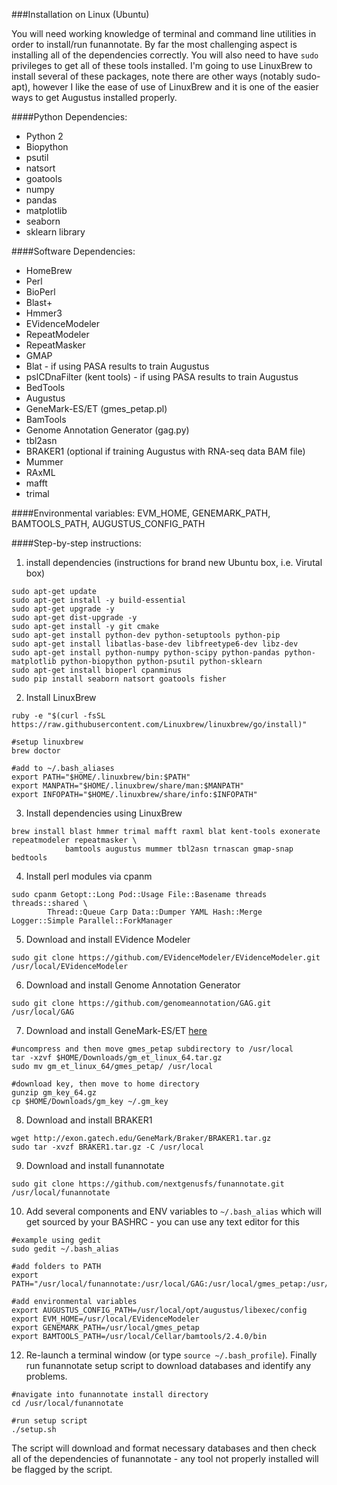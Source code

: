 ###Installation on Linux (Ubuntu)

You will need working knowledge of terminal and command line utilities in order to install/run funannotate.  By far the most challenging aspect is installing all of the dependencies correctly. You will also need to have `sudo` privileges to get all of these tools installed.  I'm going to use LinuxBrew to install several of these packages, note there are other ways (notably sudo-apt), however I like the ease of use of LinuxBrew and it is one of the easier ways to get Augustus installed properly.

####Python Dependencies:
* Python 2
* Biopython
* psutil
* natsort
* goatools
* numpy
* pandas
* matplotlib
* seaborn
* sklearn library

####Software Dependencies:
* HomeBrew
* Perl
* BioPerl
* Blast+
* Hmmer3
* EVidenceModeler
* RepeatModeler
* RepeatMasker
* GMAP
* Blat - if using PASA results to train Augustus
* pslCDnaFilter (kent tools) - if using PASA results to train Augustus
* BedTools
* Augustus
* GeneMark-ES/ET (gmes_petap.pl)
* BamTools
* Genome Annotation Generator (gag.py)
* tbl2asn
* BRAKER1 (optional if training Augustus with RNA-seq data BAM file)
* Mummer
* RAxML
* mafft
* trimal

####Environmental variables:
EVM_HOME, GENEMARK_PATH, BAMTOOLS_PATH, AUGUSTUS_CONFIG_PATH

####Step-by-step instructions:


1) install dependencies (instructions for brand new Ubuntu box, i.e. Virutal box)
```
sudo apt-get update
sudo apt-get install -y build-essential
sudo apt-get upgrade -y
sudo apt-get dist-upgrade -y
sudo apt-get install -y git cmake
sudo apt-get install python-dev python-setuptools python-pip
sudo apt-get install libatlas-base-dev libfreetype6-dev libz-dev
sudo apt-get install python-numpy python-scipy python-pandas python-matplotlib python-biopython python-psutil python-sklearn
sudo apt-get install bioperl cpanminus
sudo pip install seaborn natsort goatools fisher
```

2) Install LinuxBrew
```
ruby -e "$(curl -fsSL https://raw.githubusercontent.com/Linuxbrew/linuxbrew/go/install)"

#setup linuxbrew
brew doctor

#add to ~/.bash_aliases
export PATH="$HOME/.linuxbrew/bin:$PATH"
export MANPATH="$HOME/.linuxbrew/share/man:$MANPATH"
export INFOPATH="$HOME/.linuxbrew/share/info:$INFOPATH"
```

3) Install dependencies using LinuxBrew
```
brew install blast hmmer trimal mafft raxml blat kent-tools exonerate repeatmodeler repeatmasker \
            bamtools augustus mummer tbl2asn trnascan gmap-snap bedtools
```

4) Install perl modules via cpanm
```
sudo cpanm Getopt::Long Pod::Usage File::Basename threads threads::shared \
        Thread::Queue Carp Data::Dumper YAML Hash::Merge Logger::Simple Parallel::ForkManager
```

5) Download and install EVidence Modeler
```
sudo git clone https://github.com/EVidenceModeler/EVidenceModeler.git /usr/local/EVidenceModeler
```

6) Download and install Genome Annotation Generator
```
sudo git clone https://github.com/genomeannotation/GAG.git /usr/local/GAG
```

7) Download and install GeneMark-ES/ET [here](http://exon.gatech.edu/GeneMark/license_download.cgi)
```
#uncompress and then move gmes_petap subdirectory to /usr/local
tar -xzvf $HOME/Downloads/gm_et_linux_64.tar.gz
sudo mv gm_et_linux_64/gmes_petap/ /usr/local

#download key, then move to home directory
gunzip gm_key_64.gz
cp $HOME/Downloads/gm_key ~/.gm_key
```

8) Download and install BRAKER1
```
wget http://exon.gatech.edu/GeneMark/Braker/BRAKER1.tar.gz
sudo tar -xvzf BRAKER1.tar.gz -C /usr/local
```

9) Download and install funannotate
```
sudo git clone https://github.com/nextgenusfs/funannotate.git /usr/local/funannotate
```

10) Add several components and ENV variables to `~/.bash_alias` which will get sourced by your BASHRC - you can use any text editor for this
```
#example using gedit
sudo gedit ~/.bash_alias

#add folders to PATH
export PATH="/usr/local/funannotate:/usr/local/GAG:/usr/local/gmes_petap:/usr/local/BRAKER1:$PATH"

#add environmental variables
export AUGUSTUS_CONFIG_PATH=/usr/local/opt/augustus/libexec/config
export EVM_HOME=/usr/local/EVidenceModeler
export GENEMARK_PATH=/usr/local/gmes_petap
export BAMTOOLS_PATH=/usr/local/Cellar/bamtools/2.4.0/bin
```

12) Re-launch a terminal window (or type `source ~/.bash_profile`). Finally run funannotate setup script to download databases and identify any problems.
```
#navigate into funannotate install directory
cd /usr/local/funannotate

#run setup script
./setup.sh
```
The script will download and format necessary databases and then check all of the dependencies of funannotate - any tool not properly installed will be flagged by the script.

